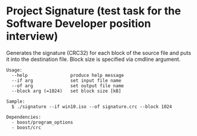 Project Signature (test task for the Software Developer position interview)
==========================================================================

Generates the signature (CRC32) for each block of the source file and puts
it into the destination file. Block size is specified via cmdline argument.

```
Usage:
  --help                produce help message
  --if arg              set input file name
  --of arg              set output file name
  --block arg (=1024)   set block size [kB]
```

```
Sample:
  $ ./signature --if win10.iso --of signature.crc --block 1024
```

```
Dependencies:
  - boost/program_options
  - boost/crc
```

